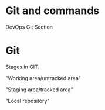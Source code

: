# Git and commands
DevOps Git Section

# Git
Stages in GIT.

"Working area/untracked area"

"Staging area/tracked area"

"Local repository"
